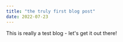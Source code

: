 ```yaml
---
title: "the truly first blog post"
date: 2022-07-23
---
```

This is really a test blog - let's get it out there!
